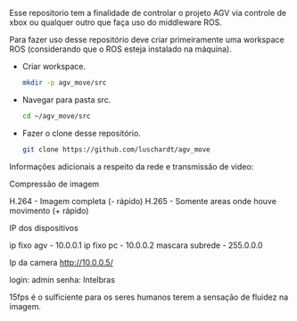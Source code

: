 Esse repositorio tem a finalidade de controlar o projeto AGV via controle de xbox ou qualquer outro que faça uso do middleware ROS.

Para fazer uso desse repositório deve criar primeiramente uma workspace ROS (considerando que o ROS esteja instalado na máquina).

- Criar workspace.

  ```bash
  mkdir -p agv_move/src 
  ```

- Navegar para pasta src.

  ```bash
  cd ~/agv_move/src
  ```

- Fazer o clone desse repositório.

  ```bash
  git clone https://github.com/luschardt/agv_move
  ```




Informações adicionais a respeito da rede e transmissão de video:

Compressão de imagem 

H.264 - Imagem completa (- rápido)
H.265 - Somente areas onde houve movimento (+ rápido)

IP dos dispositivos

ip fixo agv - 10.0.0.1
ip fixo pc - 10.0.0.2
mascara subrede - 255.0.0.0

Ip da camera
http://10.0.0.5/

login: admin
senha: Intelbras

15fps é o sulficiente para os seres humanos terem a 
sensação de fluidez na imagem.
